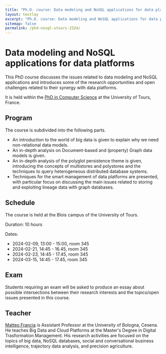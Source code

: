 ```yaml
---
title: "Ph.D. course: Data modeling and NoSQL applications for data platforms"
layout: textlay
excerpt: "Ph.D. course: Data modeling and NoSQL applications for data platforms"
sitemap: false
permalink: /phd-nosql-utours-2324/
---
```


# Data modeling and NoSQL applications for data platforms

This PhD course discusses the issues related to data modeling and NoSQL applications and introduces some of the research opportunities and open challenges related to their synergy with data platforms.

It is held within the [PhD in Computer Science](???) at the University of Tours, France.

## Program

The course is subdivided into the following parts.
- An introduction to the world of big data is given to explain why we need non-relational data models.
- An in-depth analysis on Document-based and (property) Graph data models is given.
- An in-depth analysis of the polyglot persistence theme is given, introducing the concepts of multistores and polystores and the techniques to query heterogeneous distributed database systems.
- Techniques for the smart management of data platforms are presented, with particular focus on discussing the main issues related to storing and exploiting lineage data with graph databases.

## Schedule

The course is held at the Blois campus of the University of Tours.

Duration: 10 hours

Dates:

- 2024-02-09, 13:00 - 15:00, room 345
- 2024-02-21, 14:45 - 16.45, room 345
- 2024-02-23, 14:45 - 17.45, room 345
- 2024-03-15, 14:45 - 17.45, room 345

## Exam

Students requiring an exam will be asked to produce an essay about possible intersections between their research interests and the topics/open issues presented in this course.

## Teacher

[Matteo Francia](https://www.unibo.it/sitoweb/m.francia/) is Assistant Professor at the University of Bologna, Cesena. He teaches Big Data and Cloud Platforms at the Master's Degree in Digital Trasformation Management. His research activities are focused on the topics of big data, NoSQL databases, social and conversational business intelligence, trajectory data analysis, and precision agriculture.
